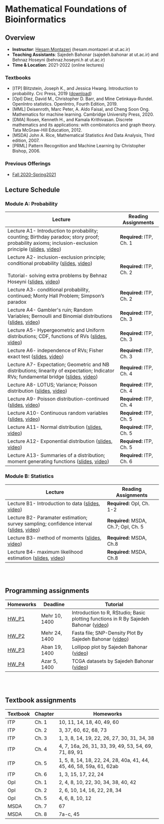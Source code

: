 # Mathematical Foundations of Bioinformatics

## Overview
- **Instructor**: [Hesam Montazeri](http://lcbb.ut.ac.ir) (hesam.montazeri at ut.ac.ir)
- **Teaching Assistants**: Sajedeh Bahonar (sajedeh.bahonar at ut.ac.ir) and Behnaz Hoseyni (behnaz.hoseyni.h at ut.ac.ir) 
- **Time & Location**: 2021-2022 (online lectures)
### Textbooks
- [ITP] Blitzstein, Joseph K., and Jessica Hwang. Introduction to probability. Crc Press, 2019 ([download](https://drive.google.com/file/d/1VmkAAGOYCTORq1wxSQqy255qLJjTNvBI/view))
- [OpI] Diez, David M., Christopher D. Barr, and Mine Cetinkaya-Rundel. OpenIntro statistics. OpenIntro, Fourth Edition, 2019. 
- [MML] Deisenroth, Marc Peter, A. Aldo Faisal, and Cheng Soon Ong. Mathematics for machine learning. Cambridge University Press, 2020.
- [DMA] Rosen, Kenneth H., and Kamala Krithivasan. Discrete mathematics and its applications: with combinatorics and graph theory. Tata McGraw-Hill Education, 2012.
- [MSDA] John A. Rice, Mathematical Statistics And Data Analysis, Third edition, 2007.
- [PRML] Pattern Recognition and Machine Learning by Christopher Bishop, 2006. 

### Previous Offerings
- [Fall 2020-Spring2021](PreviousOfferings/Fall2020/) 

## Lecture Schedule

### Module A: Probability
Lecture | Reading Assignments | 
 -------------------------- | -------------------------- |
Lecture A1- Introduction to probability; counting; Birthday paradox; story proof; probability axioms; inclusion-exclusion principle ([slides](https://drive.google.com/file/d/1rIlBGc3ZRgWWJS91PwBPMK9koHY-o3kP/view?usp=sharing), [video](https://drive.google.com/file/d/1meXN0co4PvvH3y6stxyNksQq1Y5xjF1d/view?usp=sharing))   | **Required:** ITP, Ch. 1 | 
Lecture A2- inclusion-exclusion principle; conditional probability ([slides](https://drive.google.com/file/d/1dk9sgAo7Hk9G_aKmepB_gwLfnQqQusAc/view?usp=sharing), [video](https://drive.google.com/file/d/1Q1EMkMX0X0YrRz8xaKlOk-_Gfb0D15ZS/view?usp=sharing)) <br> <br> Tutorial- solving extra problems by Behnaz Hoseyni ([slides](https://drive.google.com/file/d/1S49J9zzrePRTsS_R-xNGHSL48fnE6tAE/view?usp=sharing), [video](https://drive.google.com/file/d/1h9kRzLuUtWQp1p1Vxq1Bs6h5fGu14ctB/view?usp=sharing)) | **Required:** ITP, Ch. 2 | 
Lecture A3- conditional probability, continued; Monty Hall Problem; Simpson’s paradox | **Required:** ITP, Ch. 2 | 
Lecture A4- Gambler's ruin; Random Variables; Bernoulli and Binomial distributions ([slides](https://drive.google.com/file/d/1RUB28Z21JHtB7ZH2_GD_UaTI3-4bRaLU/view?usp=sharing), [video](https://drive.google.com/file/d/1op6su2gNG7TNxXByY6fAUwzKbRVnGcwC/view?usp=sharing)) | **Required:** ITP, Ch. 3 |  
Lecture A5- Hypergeometric and Uniform distributions; CDF, functions of RVs ([slides](https://drive.google.com/file/d/1r1fPLwb92EF8e-zWUGsCzkOSme3_YR6q/view?usp=sharing), [video](https://drive.google.com/file/d/1QaRvAjnQ5vpZFru77aeSCsfLO8cpvDMH/view?usp=sharing))  | **Required:** ITP, Ch. 3 | 
Lecture A6- independence of RVs; Fisher exact test ([slides](https://drive.google.com/file/d/1VC28jDuK49yWSivpYQ6Wx24N1rR4zVaP/view?usp=sharing), [video](https://drive.google.com/file/d/1B9Xp8EP7o-LlhXJpmUphKZEX3HX_W_oV/view?usp=sharing)) | **Required:** ITP, Ch. 3 | 
Lecture A7- Expectation; Geometric and NB distributions; linearity of expectation; Indicator RVs; fundamental bridge  ([slides](https://drive.google.com/file/d/1VlEDfbJou-bEsvCkUUA_TSxN-pKjJntW/view?usp=sharing), [video](https://drive.google.com/file/d/1Mk-qfEJ5lA8Z-kPjd5-w6YE8TGPrbJce/view?usp=sharing)) | **Required:** ITP, Ch. 4 | 
Lecture A8- LOTUS; Variance; Poisson distribution ([slides](https://drive.google.com/file/d/1QZniLyWA-dewUlWfiZ_Ia_K5z2JbQX0z/view?usp=sharing), [video](https://drive.google.com/file/d/1yX59KHr_BP1gtsVCo8WeElb8eEnwo5KV/view?usp=sharing)) | **Required:** ITP, Ch. 4 | 
Lecture A9- Poisson distribution-continued ([slides](https://drive.google.com/file/d/1-9PRUGL7GB64UQFtHgRz_qv7_M7LCAO1/view?usp=sharing), [video](https://drive.google.com/file/d/1STO1mb04X1LUbUChCVi3qNiq0GnOuiJB/view?usp=sharing)) | **Required:** ITP, Ch. 4 | 
Lecture A10- Continuous random variables ([slides](https://drive.google.com/file/d/1Qt0eia9tr_3hVJ65QXUBY-NuUWS0EVcy/view?usp=sharing), [video](https://drive.google.com/file/d/15VbeVGXN7rp-JvlBigLPF1WL9ShDc9AJ/view?usp=sharing)) | **Required:** ITP, Ch. 5 | 
Lecture A11- Normal distribution ([slides](https://drive.google.com/file/d/1sG6aLEQJnyUbE1AyCMHHDRsFwlzjvKkS/view?usp=sharing), [video](https://drive.google.com/file/d/1db8wgKSA3ekTSzWYQ7srNEcl128BYJHB/view?usp=sharing)) | **Required:** ITP, Ch. 5 | 
Lecture A12- Exponential distribution ([slides](https://drive.google.com/file/d/14GmRZhRDxpvN6ZT4vncWR9C9VU4mftkg/view?usp=sharing), [video](https://drive.google.com/file/d/1MnUlb_dy57pchiHjDsPIeN9SYa-0ZKqH/view?usp=sharing)) | **Required:** ITP, Ch. 5 | 
Lecture A13- Summaries of a distribution; moment generating functions ([slides](https://drive.google.com/file/d/1szzypN8j3sBF3iGuO2oqkst1_BRFTGF8/view?usp=sharing), [video](https://drive.google.com/file/d/1Fc-E9f0-G4yJBDv8wqUptyw6Sn4E_kyR/view?usp=sharing)) | **Required:** ITP, Ch. 6 | 

### Module B: Statistics
Lecture | Reading Assignments | 
 -------------------------- | -------------------------- |
Lecture B1- Introduction to data ([slides](https://drive.google.com/file/d/17tcsEBVLMaXdDIZi4Hoq4EoAOqPRcEbm/view?usp=sharing), [video](https://drive.google.com/file/d/1wXAg054X3rjm5HogNciJQojcy5mkgCJE/view?usp=sharing))   | **Required:** OpI, Ch. 1-2 | 
Lecture B2- Paramater estimation; survey sampling; confidence interval ([slides](https://drive.google.com/file/d/16VQxGSci2MNQYZ1_CwuTLQrH8r01x8_l/view?usp=sharing), [video](https://drive.google.com/file/d/1kCykjJBTnJckBtIXn9_ibEzmTbdpb-bO/view?usp=sharing)) | **Required:** MSDA, Ch.7;  OpI, Ch. 5 | 
Lecture B3- method of moments ([slides](https://drive.google.com/file/d/11HwnQK01--0hBKCNrwGe_TElkha_nnHE/view?usp=sharing), [video](https://drive.google.com/file/d/1wa3uOWjp27kNuzz-HMb5hYpiSpNgl2KC/view?usp=sharing)) | **Required:** MSDA, Ch.8| 
Lecture B4- maximum likelihood estimation ([slides](https://drive.google.com/file/d/1sbo711l0sy-4opN3t4SSb1VnFLALGX95/view?usp=sharing), [video](https://drive.google.com/file/d/1Yb_k5s-E48kXJeN60PB1PuUcNq5QdhYV/view?usp=sharing)) | **Required:** MSDA, Ch.8| 



<br> <br> 
## Programming assignments
Homeworks  | Deadline | Tutorial
 ------- | --------------------------------- | ---------------------------------|
[HW_P1](https://drive.google.com/file/d/15ieTOp1S7aLuhAMHewnKruWxuXEeylmm/view?usp=sharing) | Mehr 10, 1400 | Introduction to R, RStudio; Basic plotting functions in R By Sajedeh Bahonar ([video](https://drive.google.com/file/d/1wwOdsTVAha4UgvJa2F_a3wTTxJVr_HJ_/view?usp=sharing)) |
[HW_P2](https://drive.google.com/file/d/1RBeoNPZP-tMjkdVEzqVN1x8Y5wjAYpWd/view?usp=sharing) | Mehr 24, 1400 | Fasta file; SNP-Density Plot By Sajedeh Bahonar ([video](https://drive.google.com/file/d/1ynIUorHMXDEoaDZYpsTAUi-vClS9PCLB/view?usp=sharing)) | 
[HW_P3](https://drive.google.com/file/d/1qJZZkzOzDea0t0KXEbd1_zgOSRNPXoVk/view?usp=sharing) | Aban 19, 1400 | Lollipop plot by Sajedeh Bahonar ([video](https://drive.google.com/file/d/1zIoanOMMEOysxNH3hcyAJCKFWpHfgDcr/view?usp=sharing))|
[HW_P4](https://drive.google.com/file/d/1CRLW1Hxie-D7LSIUsL-0Yw4Fj0PNekW1/view?usp=sharing) | Azar 5, 1400 | TCGA datasets by Sajedeh Bahonar  ([video](https://drive.google.com/file/d/1qfn3OOU8Ag0VgaQ33xgkCDjzRCEOMWYS/view?usp=sharing))|


<br> <br> 
## Textbook assignments
Textbook | Chapter | Homeworks  |
-------- | ---- | -------------------------------------- |
ITP | Ch. 1 | 10, 11, 14, 18, 40, 49, 60 |
ITP | Ch. 2 | 3, 37, 60, 62, 68, 73 |
ITP | Ch. 3 | 1, 3, 8, 14, 19, 22, 26, 27, 30, 31, 34, 38 |
ITP | Ch. 4 | 4, 7, 16a, 26, 31, 33, 39, 49, 53, 54, 69, 71, 89, 91 |
ITP | Ch. 5 | 1, 5, 8, 14, 18, 22, 24, 28, 40a, 41, 44, 45, 46, 58, 59a, 61, 62ab |
ITP | Ch. 6 | 1, 3, 15, 17, 22, 24 |
OpI | Ch. 1 | 2, 4, 8, 10, 22, 30, 34, 38, 40, 42 |
OpI | Ch. 2 | 2, 6, 10, 14, 16, 22, 28, 34 |
OpI | Ch. 5 | 4, 6, 8, 10, 12 |
MSDA | Ch. 7 | 67 |
MSDA | Ch. 8 | 7a-c, 45 |


